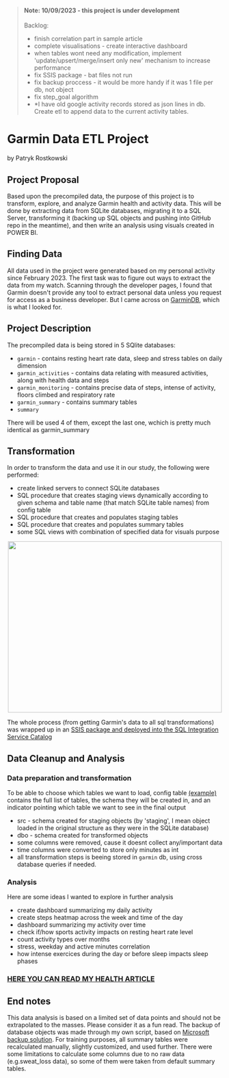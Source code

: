 > #### Note: 10/09/2023 - this project is under development
> Backlog:
> - finish correlation part in sample article
> - complete visualisations - create interactive dashboard
> - when tables wont need any modification, implement 'update/upsert/merge/insert only new' mechanism to increase performance
> - fix SSIS package - bat files not run
> - fix backup proccess - it would be more handy if it was 1 file per db, not object
> - fix step_goal algorithm
> - *I have old google activity records stored as json lines in db. Create etl to append data to the current activity tables.


# Garmin Data ETL Project 
by Patryk Rostkowski

## Project Proposal
Based upon the precompiled data, the purpose of this project is to transform, explore, and analyze Garmin health and activity data. This will be done by extracting data from SQLite databases, migrating it to a SQL Server, transforming it (backing up SQL objects and pushing into GitHub repo in the meantime), and then write an analysis using visuals created in POWER BI.
## Finding Data
All data used in the project were generated based on my personal activity since February 2023. The first task was to figure out ways to extract the data from my watch. Scanning through the developer pages, I found that Garmin doesn't provide any tool to extract personal data unless you request for access as a business developer. But I came across on [GarminDB](https://github.com/tcgoetz/GarminDB), which is what I looked for.  

## Project Description
The precompiled data is being stored in 5 SQlite databases:
- `garmin`             - contains resting heart rate data, sleep and stress tables on daily dimension
- `garmin_activities`   - contains data relating with measured activities, along with health data and steps
- `garmin_monitoring`   - contains precise data of steps, intense of activity, floors climbed and respiratory rate
- `garmin_summary`      - contains summary tables
- `summary`
  
There will be used 4 of them, except the last one, wchich is pretty much identical as garmin_summary
## Transformation
In order to transform the data and use it in our study, the following were performed:
- create linked servers to connect SQLite databases
- SQL procedure that creates staging views dynamically according to given schema and table name (that match SQLite table names) from config table
- SQL procedure that creates and populates staging tables
- SQL procedure that creates and populates summary tables
- some SQL views with combination of specified data for visuals purpose

<p align="center">
  <img width="500" height="400" src="https://github.com/patrykrostkowski/Garmin_Data_ETL_Project/blob/main/X_raw_files/etl_flow_diagram.png">
</p>


The whole process (from getting Garmin's data to all sql transformations) was wrapped up in an [SSIS package and deployed into the SQL Integration Service Catalog](https://github.com/patrykrostkowski/Garmin_Data_ETL_Project/blob/main/X_raw_files/SSIS_package.png)

## Data Cleanup and Analysis
### Data preparation and transformation 
To be able to choose which tables we want to load, config table [(example)](https://github.com/patrykrostkowski/Garmin_Data_ETL_Project/blob/main/X_raw_files/config_table.png) contains the full list of tables, the schema they will be created in, and an indicator pointing which table we want to see in the final output
- src - schema created for staging objects (by 'staging', I mean object loaded in the original structure as they were in the SQLite database)
- dbo - schema created for transformed objects
- some columns were removed, cause it doesnt collect any/important data
- time columns were converted to store only minutes as int
- all transformation steps is beeing stored in `garmin` db, using cross database queries if needed.

### Analysis
Here are some ideas I wanted to explore in further analysis
- create dashboard summarizing my daily activity
- create steps heatmap across the week and time of the day
- dashboard summarizing my activity over time
- check if/how sports activity impacts on resting heart rate level
- count activity types over months
- stress, weekday and active minutes correlation
- how intense exercices during the day or before sleep impacts sleep phases
  
### [HERE YOU CAN READ MY HEALTH ARTICLE](https://github.com/patrykrostkowski/Garmin_Data_ETL_Project/blob/main/4.Sample_analysis/Analysis.md)

## End notes
This data analysis is based on a limited set of data points and should not be extrapolated to the masses. Please consider it as a fun read.
The backup of database objects was made through my own script, based on [Microsoft backup solution](https://github.com/microsoft/mssql-scripter).
For training purposes, all summary tables were recalculated manually, slightly customized, and used further. 
There were some limitations to calculate some columns due to no raw data (e.g.sweat_loss data), so some of them were taken from default summary tables.

